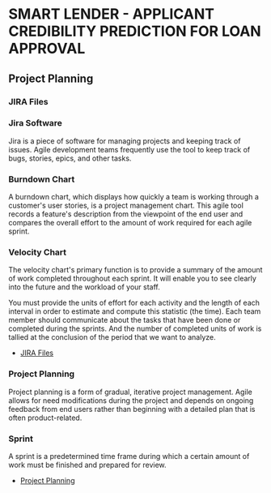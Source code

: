 
# SMART LENDER - APPLICANT CREDIBILITY PREDICTION FOR LOAN APPROVAL

## Project Planning

### JIRA Files

### Jira Software

Jira is a piece of software for managing projects and keeping track of issues. Agile development teams frequently use the tool to keep track of bugs, stories, epics, and other tasks.

### Burndown Chart 

A burndown chart, which displays how quickly a team is working through a customer's user stories, is a project management chart. This agile tool records a feature's description from the viewpoint of the end user and compares the overall effort to the amount of work required for each agile sprint.

### Velocity Chart

The velocity chart's primary function is to provide a summary of the amount of work completed throughout each sprint. It will enable you to see clearly into the future and the workload of your staff.

You must provide the units of effort for each activity and the length of each interval in order to estimate and compute this statistic (the time). Each team member should communicate about the tasks that have been done or completed during the sprints. And the number of completed units of work is tallied at the conclusion of the period that we want to analyze.


- [JIRA Files](https://github.com/IBM-EPBL/IBM-Project-43797-1660719685/tree/main/Project%20Design%20%26%20Planning/Project%20Planning/JIRA)

### Project Planning

Project planning is a form of gradual, iterative project management. Agile allows for need modifications during the project and depends on ongoing feedback from end users rather than beginning with a detailed plan that is often product-related.

### Sprint

A sprint is a predetermined time frame during which a certain amount of work must be finished and prepared for review.

- [Project Planning](https://github.com/IBM-EPBL/IBM-Project-43797-1660719685/blob/main/Project%20Design%20%26%20Planning/Project%20Planning/Project%20Planning.pdf)
